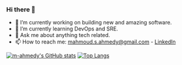 ### Hi there 👋

- 🔭 I’m currently working on building new and amazing software.
- 🌱 I’m currently learning DevOps and SRE. 
- 💬 Ask me about anything tech related.
- 📫 How to reach me: [mahmoud.s.ahmedy@gmail.com](mailto:mahmoud.s.ahmedy@gmail.com) - [LinkedIn](https://www.linkedin.com/in/mahmoud-ahmedy/)

[![m-ahmedy's GitHub stats](https://github-readme-stats.vercel.app/api?username=m-ahmedy&show_icons=true&count_private=true&hide_title=true)](https://github.com/m-ahmedy/m-ahmedy)
[![Top Langs](https://github-readme-stats.vercel.app/api/top-langs/?username=m-ahmedy&layout=compact&langs_count=10)](https://github.com/m-ahmedy?tab=repositories)
